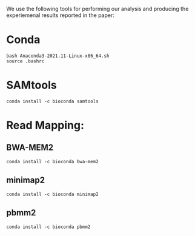 We use the following tools for performing our analysis and producing the experiemenal results reported in the paper:
# Conda
```
bash Anaconda3-2021.11-Linux-x86_64.sh
source .bashrc
```

# SAMtools
```
conda install -c bioconda samtools
```
# Read Mapping:
## BWA-MEM2
```
conda install -c bioconda bwa-mem2
```
## minimap2
```
conda install -c bioconda minimap2
```
## pbmm2
```
conda install -c bioconda pbmm2
```
